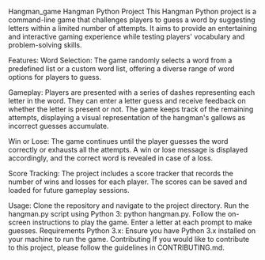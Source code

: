 Hangman_game
Hangman Python Project
This Hangman Python project is a command-line game that challenges players to guess a word by suggesting letters within a limited number of attempts. It aims to provide an entertaining and interactive gaming experience while testing players' vocabulary and problem-solving skills.

Features:
Word Selection: The game randomly selects a word from a predefined list or a custom word list, offering a diverse range of word options for players to guess.

Gameplay: Players are presented with a series of dashes representing each letter in the word. They can enter a letter guess and receive feedback on whether the letter is present or not. The game keeps track of the remaining attempts, displaying a visual representation of the hangman's gallows as incorrect guesses accumulate.

Win or Lose: The game continues until the player guesses the word correctly or exhausts all the attempts. A win or lose message is displayed accordingly, and the correct word is revealed in case of a loss.

Score Tracking: The project includes a score tracker that records the number of wins and losses for each player. The scores can be saved and loaded for future gameplay sessions.

Usage:
Clone the repository and navigate to the project directory.
Run the hangman.py script using Python 3: python hangman.py.
Follow the on-screen instructions to play the game. Enter a letter at each prompt to make guesses.
Requirements
Python 3.x: Ensure you have Python 3.x installed on your machine to run the game.
Contributing
If you would like to contribute to this project, please follow the guidelines in CONTRIBUTING.md.

